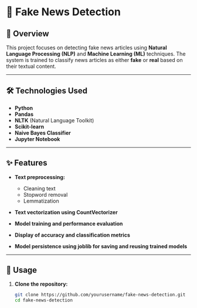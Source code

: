# 📰 Fake News Detection

## 📖 Overview  
This project focuses on detecting fake news articles using **Natural Language Processing (NLP)** and **Machine Learning (ML)** techniques. The system is trained to classify news articles as either **fake** or **real** based on their textual content.

---

## 🛠️ Technologies Used  

- **Python**  
- **Pandas**  
- **NLTK** (Natural Language Toolkit)  
- **Scikit-learn**  
- **Naive Bayes Classifier**  
- **Jupyter Notebook**  

---

## ✨ Features  

- **Text preprocessing:**  
  - Cleaning text  
  - Stopword removal  
  - Lemmatization  

- **Text vectorization using CountVectorizer**

- **Model training and performance evaluation**

- **Display of accuracy and classification metrics**

- **Model persistence using joblib for saving and reusing trained models**

---

## 🚀 Usage  

1. **Clone the repository:**
   ```bash
   git clone https://github.com/yourusername/fake-news-detection.git
   cd fake-news-detection

